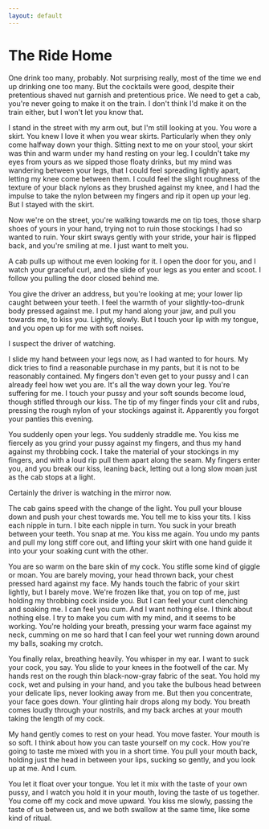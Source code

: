 ```yaml
---
layout: default
---
```



# The Ride Home

One drink too many, probably. Not surprising really, most of the time we
end up drinking one too many. But the cocktails were good, despite their
pretentious shaved nut garnish and pretentious price. We need to get a
cab, you're never going to make it on the train. I don't think I'd make
it on the train either, but I won't let you know that.

I stand in the street with my arm out, but I'm still looking at you.
You wore a skirt. You knew I love it when you wear skirts. Particularly
when they only come halfway down your thigh. Sitting next to me on your
stool, your skirt was thin and warm under my hand resting on your leg. I
couldn't take my eyes from yours as we sipped those floaty drinks, but
my mind was wandering between your legs, that I could feel spreading
lightly apart, letting my knee come between them. I could feel the
slight roughness of the texture of your black nylons as they brushed
against my knee, and I had the impulse to take the nylon between my
fingers and rip it open up your leg. But I stayed with the skirt.

Now we're on the street, you're walking towards me on tip toes, those
sharp shoes of yours in your hand, trying not to ruin those stockings I
had so wanted to ruin. Your skirt sways gently with your stride, your
hair is flipped back, and you're smiling at me. I just want to melt you.

A cab pulls up without me even looking for it. I open the door for you,
and I watch your graceful curl, and the slide of your legs as you enter
and scoot. I follow you pulling the door closed behind me.

You give the driver an address, but you're looking at me; your lower lip
caught between your teeth. I feel the warmth of your slightly-too-drunk
body pressed against me. I put my hand along your jaw, and pull you
towards me, to kiss you. Lightly, slowly. But I touch your lip with my
tongue, and you open up for me with soft noises.

I suspect the driver of watching.

I slide my hand between your legs now, as I had wanted to for hours. My
dick tries to find a reasonable purchase in my pants, but it is not to
be reasonably contained. My fingers don't even get to your pussy and
I can already feel how wet you are. It's all the way down your leg.
You're suffering for me. I touch your pussy and your soft sounds become
loud, though stifled through our kiss. The tip of my finger finds your
clit and rubs, pressing the rough nylon of your stockings against it.
Apparently you forgot your panties this evening.

You suddenly open your legs. You suddenly straddle me. You kiss me
fiercely as you grind your pussy against my fingers, and thus my hand
against my throbbing cock. I take the material of your stockings in my
fingers, and with a loud rip pull them apart along the seam. My fingers
enter you, and you break our kiss, leaning back, letting out a long slow
moan just as the cab stops at a light.

Certainly the driver is watching in the mirror now.

The cab gains speed with the change of the light. You pull your blouse
down and push your chest towards me. You tell me to kiss your tits. I
kiss each nipple in turn. I bite each nipple in turn. You suck in your
breath between your teeth. You snap at me. You kiss me again. You undo
my pants and pull my long stiff core out, and lifting your skirt with
one hand guide it into your your soaking cunt with the other.

You are so warm on the bare skin of my cock. You stifle some kind of
giggle or moan. You are barely moving, your head thrown back, your chest
pressed hard against my face. My hands touch the fabric of your skirt
lightly, but I barely move. We're frozen like that, you on top of me,
just holding my throbbing cock inside you. But I can feel your cunt
clenching and soaking me. I can feel you cum. And I want nothing else.
I think about nothing else. I try to make you cum with my mind, and it
seems to be working. You're holding your breath, pressing your warm face
against my neck, cumming on me so hard that I can feel your wet running
down around my balls, soaking my crotch.

You finally relax, breathing heavily. You whisper in my ear. I want to
suck your cock, you say. You slide to your knees in the footwell of the
car. My hands rest on the rough thin black-now-gray fabric of the seat.
You hold my cock, wet and pulsing in your hand, and you take the bulbous
head between your delicate lips, never looking away from me. But then
you concentrate, your face goes down. Your glinting hair drops along my
body. You breath comes loudly through your nostrils, and my back arches
at your mouth taking the length of my cock.

My hand gently comes to rest on your head. You move faster. Your mouth
is so soft. I think about how you can taste yourself on my cock. How
you're going to taste me mixed with you in a short time. You pull your
mouth back, holding just the head in between your lips, sucking so
gently, and you look up at me. And I cum.

You let it float over your tongue. You let it mix with the taste of your
own pussy, and I watch you hold it in your mouth, loving the taste of
us together. You come off my cock and move upward. You kiss me slowly,
passing the taste of us between us, and we both swallow at the same
time, like some kind of ritual.

